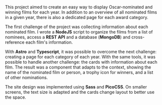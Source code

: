 This project aimed to create an easy way to display Oscar-nominated and winning films for each year. In addition to an overview of all nominated films in a given year, there is also a dedicated page for each award category.

The first challenge of the project was collecting information about each nominated film. I wrote a **NodeJS** script to organize the films from a list of nominees, access a **REST API** and a database (**MongoDB**) and cross-reference each film's information.

With **Astro** and **Typescript**, it was possible to overcome the next challenge: creating a page for each category of each year. With the same tools, it was possible to handle another challenge: the cards with information about each film. The result was a component that adapts to the context, showing the name of the nominated film or person, a trophy icon for winners, and a list of other nominations.

The site design was implemented using **Sass** and **PicoCSS**. On smaller screens, the text size is adapted and the cards change layout to better use the space.
